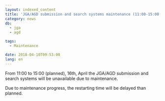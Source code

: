 ```yaml
---
layout: indexed_content
title: 'JGA/AGD submission and search systems maintenance (11:00-15:00, 16th, April)'
category: news
db:
  - jga
  - agd

tags:
  - Maintenance

date: 2018-04-10T09:53:00
lang: en
---
```


<p>From 11:00 to 15:00 (planned), 16th, April the JGA/AGD submission and search systems will be unavailable due to maintenance.</p>

<p>Due to maintenance progress, the restarting time will be delayed than planned.</p>
